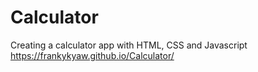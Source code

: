# Calculator
Creating a calculator app with HTML, CSS and Javascript
https://frankykyaw.github.io/Calculator/
